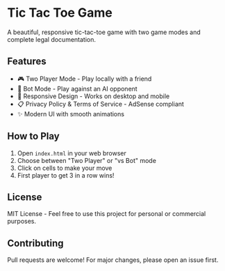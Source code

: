# Tic Tac Toe Game

A beautiful, responsive tic-tac-toe game with two game modes and complete legal documentation.

## Features

- 🎮 Two Player Mode - Play locally with a friend
- 🤖 Bot Mode - Play against an AI opponent
- 📱 Responsive Design - Works on desktop and mobile
- 📋 Privacy Policy & Terms of Service - AdSense compliant
- ✨ Modern UI with smooth animations

## How to Play

1. Open `index.html` in your web browser
2. Choose between "Two Player" or "vs Bot" mode
3. Click on cells to make your move
4. First player to get 3 in a row wins!

## License

MIT License - Feel free to use this project for personal or commercial purposes.

## Contributing

Pull requests are welcome! For major changes, please open an issue first.
